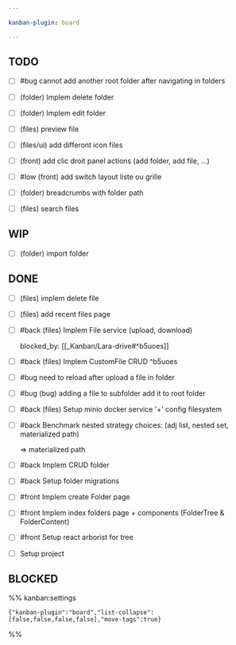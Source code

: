 ```yaml
---

kanban-plugin: board

---
```


## TODO

- [ ] #bug cannot add another root folder after navigating in folders
- [ ] (folder) Implem delete folder
- [ ] (folder) Implem edit folder
- [ ] (files) preview file
- [ ] (files/ui) add differont icon files
- [ ] (front) add clic droit panel actions (add folder, add file, ...)
- [ ] #low (front) add switch layout liste ou grille
- [ ] (folder) breadcrumbs  with folder path
- [ ] (files) search files


## WIP

- [ ] (folder) import folder


## DONE

- [ ] (files) implem delete file
- [ ] (files) add recent files page
- [ ] #back (files) Implem File service (upload, download)
	
	blocked_by: [[_Kanban/Lara-drive#^b5uoes]]
- [ ] #back (files) Implem CustomFile CRUD ^b5uoes
- [ ] #bug need to reload after upload a file in folder
- [ ] #bug (bug) adding a file  to subfolder add it to root folder
- [ ] #back (files) Setup minio docker service
	 '+' config filesystem
- [ ] #back Benchmark nested strategy choices: 
	(adj list, nested set, materialized path)
	
	=> materialized path
- [ ] #back Implem CRUD folder
- [ ] #back Setup folder migrations
- [ ] #front Implem create Folder page
- [ ] #front Implem index folders page + components (FolderTree & FolderContent)
- [ ] #front Setup react arborist for tree
- [ ] Setup project


## BLOCKED





%% kanban:settings
```
{"kanban-plugin":"board","list-collapse":[false,false,false,false],"move-tags":true}
```
%%